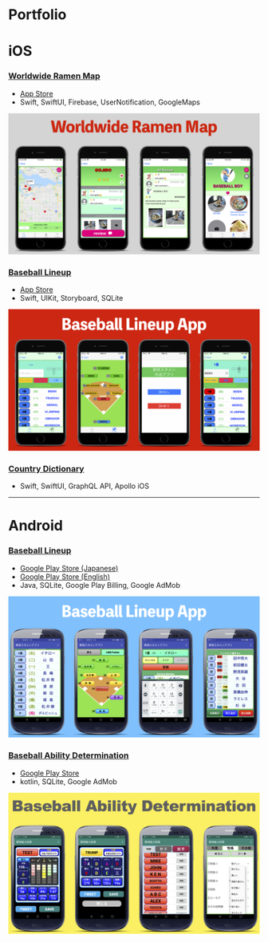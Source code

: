 # Portfolio
# iOS
### [Worldwide Ramen Map](https://github.com/korosaka/Ramen_shop_searching)
- [App Store](https://apps.apple.com/ca/app/worldwide-ramen-map/id1551605247#?platform=iphone)
- Swift, SwiftUI, Firebase, UserNotification, GoogleMaps
<img src="https://github.com/korosaka/source_image/blob/main/ramen_map/ramen_map_screenshots.png" width="540px">

### [Baseball Lineup](https://github.com/korosaka/Baseball_Lineup_iOS)
- [App Store](https://apps.apple.com/ca/app/%E9%87%8E%E7%90%83%E3%82%B9%E3%82%BF%E3%83%A1%E3%83%B3%E4%BD%9C%E6%88%90%E3%82%A2%E3%83%97%E3%83%AA/id1557158760#?platform=iphone)
- Swift, UIKit, Storyboard, SQLite
<img src="https://github.com/korosaka/source_image/blob/main/lineup_ios/lineup_screenshots.png" width="540px">

### [Country Dictionary](https://github.com/korosaka/CountryDictionary)
- Swift, SwiftUI, GraphQL API, Apollo iOS
---

# Android
### [Baseball Lineup](https://github.com/korosaka/baseball_lineup_jp)
- [Google Play Store (Japanese)](https://play.google.com/store/apps/details?id=com.websarva.wings.android.dasenapp)
- [Google Play Store (English)](https://play.google.com/store/apps/details?id=com.websarva.wings.android.baseballstartinglineup)
- Java, SQLite, Google Play Billing, Google AdMob
<img src="https://github.com/korosaka/source_image/blob/main/lineup_android/lineup_screenshots.png" width="540px">

### [Baseball Ability Determination](https://github.com/korosaka/baseball_ability_app)
- [Google Play Store](https://play.google.com/store/apps/details?id=com.websarva.wings.android.abiityofbaseball)
- kotlin, SQLite, Google AdMob
<img src="https://github.com/korosaka/source_image/blob/main/ability/ability_screenshots.png" width="540px">
